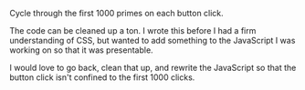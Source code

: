 Cycle through the first 1000 primes on each button click. 

The code can be cleaned up a ton. I wrote this before I had a firm understanding of CSS, 
but wanted to add something to the JavaScript I was working on so that it was presentable. 

I would love to go back, clean that up, and rewrite the JavaScript so that the button 
click isn't confined to the first 1000 clicks. 